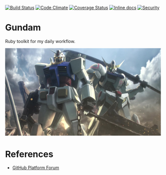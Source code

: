 [![Build Status](https://travis-ci.org/dsaenztagarro/gundam.svg?branch=master)](https://travis-ci.org/dsaenztagarro/gundam)
[![Code Climate](https://codeclimate.com/github/dsaenztagarro/gundam/badges/gpa.svg)](https://codeclimate.com/github/dsaenztagarro/gundam)
[![Coverage Status](https://coveralls.io/repos/github/dsaenztagarro/gundam/badge.svg?branch=master)](https://coveralls.io/github/dsaenztagarro/gundam?branch=master)
[![Inline docs](http://inch-ci.org/github/dsaenztagarro/gundam.svg?branch=master)](http://inch-ci.org/github/dsaenztagarro/gundam)
[![Security](https://hakiri.io/github/dsaenztagarro/gundam/master.svg)](https://hakiri.io/github/dsaenztagarro/gundam/master)


# Gundam

Ruby toolkit for my daily workflow.

![](gundam.jpg)

# References

- [GitHub Platform Forum](https://platform.github.community)
